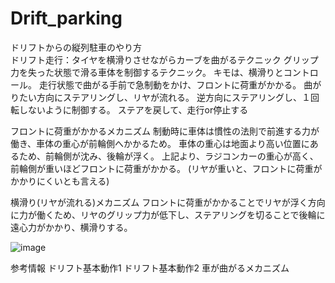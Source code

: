 # Drift_parking
ドリフトからの縦列駐車のやり方<br>
ドリフト走行：タイヤを横滑りさせながらカーブを曲がるテクニック
グリップ力を失った状態で滑る車体を制御するテクニック。
キモは、横滑りとコントロール。
走行状態で曲がる手前で急制動をかけ、フロントに荷重がかかる。
曲がりたい方向にステアリングし、リヤが流れる。
逆方向にステアリングし、１回転しないように制御する。
ステアを戻して、走行or停止する

フロントに荷重がかかるメカニズム
制動時に車体は慣性の法則で前進する力が働き、車体の重心が前輪側へかかるため。
車体の重心は地面より高い位置にあるため、前輪側が沈み、後輪が浮く。
上記より、ラジコンカーの重心が高く、前輪側が重いほどフロントに荷重がかかる。
(リヤが重いと、フロントに荷重がかかりにくいとも言える)

横滑り(リヤが流れる)メカニズム
フロントに荷重がかかることでリヤが浮く方向に力が働くため、リヤのグリップ力が低下し、ステアリングを切ることで後輪に遠心力がかかり、横滑りする。

![image](https://user-images.githubusercontent.com/48497675/54396374-19303680-46f6-11e9-8f0b-296efeda7e2f.png)


参考情報
ドリフト基本動作1
ドリフト基本動作2
車が曲がるメカニズム
